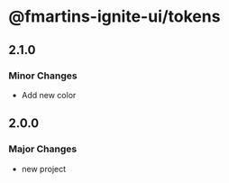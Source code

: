 # @fmartins-ignite-ui/tokens

## 2.1.0

### Minor Changes

- Add new color

## 2.0.0

### Major Changes

- new project
